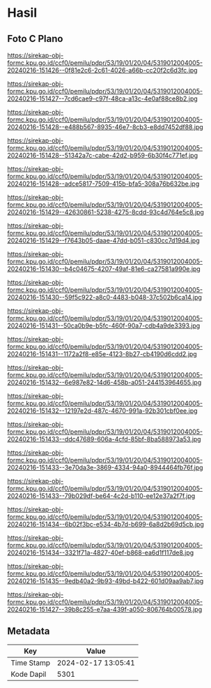 # Hasil

## Foto C Plano

https://sirekap-obj-formc.kpu.go.id/ccf0/pemilu/pdpr/53/19/01/20/04/5319012004005-20240216-151426--0f81e2c6-2c61-4026-a66b-cc20f2c6d3fc.jpg

https://sirekap-obj-formc.kpu.go.id/ccf0/pemilu/pdpr/53/19/01/20/04/5319012004005-20240216-151427--7cd6cae9-c97f-48ca-a13c-4e0af88ce8b2.jpg

https://sirekap-obj-formc.kpu.go.id/ccf0/pemilu/pdpr/53/19/01/20/04/5319012004005-20240216-151428--e488b567-8935-46e7-8cb3-e8dd7452df88.jpg

https://sirekap-obj-formc.kpu.go.id/ccf0/pemilu/pdpr/53/19/01/20/04/5319012004005-20240216-151428--51342a7c-cabe-42d2-b959-6b30f4c771ef.jpg

https://sirekap-obj-formc.kpu.go.id/ccf0/pemilu/pdpr/53/19/01/20/04/5319012004005-20240216-151428--adce5817-7509-415b-bfa5-308a76b632be.jpg

https://sirekap-obj-formc.kpu.go.id/ccf0/pemilu/pdpr/53/19/01/20/04/5319012004005-20240216-151429--42630861-5238-4275-8cdd-93c4d764e5c8.jpg

https://sirekap-obj-formc.kpu.go.id/ccf0/pemilu/pdpr/53/19/01/20/04/5319012004005-20240216-151429--f7643b05-daae-47dd-b051-c830cc7d19d4.jpg

https://sirekap-obj-formc.kpu.go.id/ccf0/pemilu/pdpr/53/19/01/20/04/5319012004005-20240216-151430--b4c04675-4207-49af-81e6-ca27581a990e.jpg

https://sirekap-obj-formc.kpu.go.id/ccf0/pemilu/pdpr/53/19/01/20/04/5319012004005-20240216-151430--59f5c922-a8c0-4483-b048-37c502b6ca14.jpg

https://sirekap-obj-formc.kpu.go.id/ccf0/pemilu/pdpr/53/19/01/20/04/5319012004005-20240216-151431--50ca0b9e-b5fc-460f-90a7-cdb4a9de3393.jpg

https://sirekap-obj-formc.kpu.go.id/ccf0/pemilu/pdpr/53/19/01/20/04/5319012004005-20240216-151431--1172a2f8-e85e-4123-8b27-cb4190d6cdd2.jpg

https://sirekap-obj-formc.kpu.go.id/ccf0/pemilu/pdpr/53/19/01/20/04/5319012004005-20240216-151432--6e987e82-14d6-458b-a051-244153964655.jpg

https://sirekap-obj-formc.kpu.go.id/ccf0/pemilu/pdpr/53/19/01/20/04/5319012004005-20240216-151432--12197e2d-487c-4670-991a-92b301cbf0ee.jpg

https://sirekap-obj-formc.kpu.go.id/ccf0/pemilu/pdpr/53/19/01/20/04/5319012004005-20240216-151433--ddc47689-606a-4cfd-85bf-8ba588973a53.jpg

https://sirekap-obj-formc.kpu.go.id/ccf0/pemilu/pdpr/53/19/01/20/04/5319012004005-20240216-151433--3e70da3e-3869-4334-94a0-8944464fb76f.jpg

https://sirekap-obj-formc.kpu.go.id/ccf0/pemilu/pdpr/53/19/01/20/04/5319012004005-20240216-151433--79b029df-be64-4c2d-b110-ee12e37a2f7f.jpg

https://sirekap-obj-formc.kpu.go.id/ccf0/pemilu/pdpr/53/19/01/20/04/5319012004005-20240216-151434--6b02f3bc-e534-4b7d-b699-6a8d2b69d5cb.jpg

https://sirekap-obj-formc.kpu.go.id/ccf0/pemilu/pdpr/53/19/01/20/04/5319012004005-20240216-151434--3321f71a-4827-40ef-b868-ea6d1f117de8.jpg

https://sirekap-obj-formc.kpu.go.id/ccf0/pemilu/pdpr/53/19/01/20/04/5319012004005-20240216-151435--9edb40a2-9b93-49bd-b422-601d09aa9ab7.jpg

https://sirekap-obj-formc.kpu.go.id/ccf0/pemilu/pdpr/53/19/01/20/04/5319012004005-20240216-151427--39b8c255-e7aa-439f-a050-806764b00578.jpg


## Metadata

| Key        | Value               |
| ---------- | ------------------- |
| Time Stamp | 2024-02-17 13:05:41 |
| Kode Dapil | 5301                |



